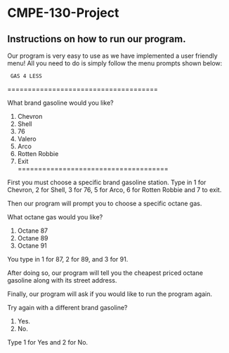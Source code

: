 # CMPE-130-Project


Instructions on how to run our program. 
--------------------------------------------------------

Our program is very easy to use as we have implemented a user friendly menu!
All you need to do is simply follow the menu prompts shown below: 

     GAS 4 LESS 
=====================================

What brand gasoline would you like?

 1. Chevron
 2. Shell
 3. 76
 4. Valero
 5. Arco
 6. Rotten Robbie
 7. Exit   
=====================================

First you must choose a specific brand gasoline station. 
Type in 1 for Chevron, 2 for Shell, 3 for 76, 5 for Arco, 6 for Rotten Robbie and 7 to exit. 

Then our program will prompt you to choose a specific octane gas. 

What octane gas would you like?

 1. Octane 87
 2. Octane 89
 3. Octane 91

You type in 1 for 87, 2 for 89, and 3 for 91. 

After doing so, our program will tell you the cheapest priced octane gasoline along with its street address. 

Finally, our program will ask if you would like to run the program again. 

Try again with a different brand gasoline?
1. Yes.
2. No.

Type 1 for Yes and 2 for No. 




